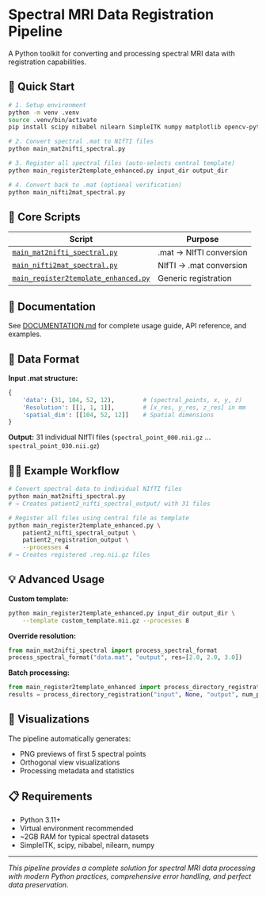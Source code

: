# Spectral MRI Data Registration Pipeline

A Python toolkit for converting and processing spectral MRI data with registration capabilities.

## 🚀 Quick Start

```bash
# 1. Setup environment
python -m venv .venv
source .venv/bin/activate
pip install scipy nibabel nilearn SimpleITK numpy matplotlib opencv-python

# 2. Convert spectral .mat to NIfTI files
python main_mat2nifti_spectral.py

# 3. Register all spectral files (auto-selects central template)
python main_register2template_enhanced.py input_dir output_dir

# 4. Convert back to .mat (optional verification)
python main_nifti2mat_spectral.py
```

## 📁 Core Scripts

| Script | Purpose |
|--------|---------|
| [`main_mat2nifti_spectral.py`](DOCUMENTATION.md#main_mat2nifti_spectralpy) | .mat → NIfTI conversion |
| [`main_nifti2mat_spectral.py`](DOCUMENTATION.md#main_nifti2mat_spectralpy) | NIfTI → .mat conversion |
| [`main_register2template_enhanced.py`](DOCUMENTATION.md#main_register2template_enhancedpy) | Generic registration |

## 📖 Documentation

See [DOCUMENTATION.md](DOCUMENTATION.md) for complete usage guide, API reference, and examples.

## 🔧 Data Format

**Input .mat structure:**
```python
{
    'data': (31, 104, 52, 12),        # (spectral_points, x, y, z)
    'Resolution': [[1, 1, 1]],        # [x_res, y_res, z_res] in mm
    'spatial_dim': [[104, 52, 12]]    # Spatial dimensions
}
```

**Output:** 31 individual NIfTI files (`spectral_point_000.nii.gz` ... `spectral_point_030.nii.gz`)

## 🏃‍♂️ Example Workflow

```bash
# Convert spectral data to individual NIfTI files
python main_mat2nifti_spectral.py
# → Creates patient2_nifti_spectral_output/ with 31 files

# Register all files using central file as template
python main_register2template_enhanced.py \
    patient2_nifti_spectral_output \
    patient2_registration_output \
    --processes 4
# → Creates registered .reg.nii.gz files
```

## 💡 Advanced Usage

**Custom template:**
```bash
python main_register2template_enhanced.py input_dir output_dir \
    --template custom_template.nii.gz --processes 8
```

**Override resolution:**
```python
from main_mat2nifti_spectral import process_spectral_format
process_spectral_format("data.mat", "output", res=[2.0, 2.0, 3.0])
```

**Batch processing:**
```python
from main_register2template_enhanced import process_directory_registration
results = process_directory_registration("input", None, "output", num_processes=12)
```

## 🎨 Visualizations

The pipeline automatically generates:
- PNG previews of first 5 spectral points
- Orthogonal view visualizations
- Processing metadata and statistics


## 📋 Requirements

- Python 3.11+
- Virtual environment recommended
- ~2GB RAM for typical spectral datasets
- SimpleITK, scipy, nibabel, nilearn, numpy

---

*This pipeline provides a complete solution for spectral MRI data processing with modern Python practices, comprehensive error handling, and perfect data preservation.*
